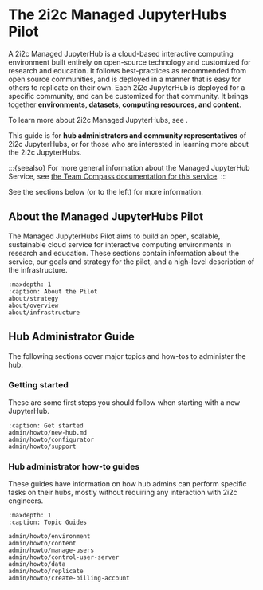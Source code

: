 # The 2i2c Managed JupyterHubs Pilot

A 2i2c Managed JupyterHub is a cloud-based interactive computing environment built entirely on open-source technology and customized for research and education.
It follows best-practices as recommended from open source communities, and is deployed in a manner that is easy for others to replicate on their own.
Each 2i2c JupyterHub is deployed for a specific community, and can be customized for that community.
It brings together **environments, datasets, computing resources, and content**.

To learn more about 2i2c Managed JupyterHubs, see [](about-the-project).

This guide is for **hub administrators and community representatives** of 2i2c JupyterHubs, or for those who are interested in learning more about the 2i2c JupyterHubs.

:::{seealso}
For more general information about the Managed JupyterHub Service, see [the Team Compass documentation for this service](https://team-compass.2i2c.org/en/latest/projects/managed-hubs/index.html).
:::

See the sections below (or to the left) for more information.

## About the Managed JupyterHubs Pilot

The Managed JupyterHubs Pilot aims to build an open, scalable, sustainable cloud service for interactive computing environments in research and education.
These sections contain information about the service, our goals and strategy for the pilot, and a high-level description of the infrastructure.

```{toctree}
:maxdepth: 1
:caption: About the Pilot
about/strategy
about/overview
about/infrastructure
```

## Hub Administrator Guide

The following sections cover major topics and how-tos to administer the hub.

### Getting started

These are some first steps you should follow when starting with a new JupyterHub.

```{toctree}
:caption: Get started
admin/howto/new-hub.md
admin/howto/configurator
admin/howto/support
```

### Hub administrator how-to guides

These guides have information on how hub admins can perform specific
tasks on their hubs, mostly without requiring any interaction with
2i2c engineers.

```{toctree}
:maxdepth: 1
:caption: Topic Guides

admin/howto/environment
admin/howto/content
admin/howto/manage-users
admin/howto/control-user-server
admin/howto/data
admin/howto/replicate
admin/howto/create-billing-account

```
